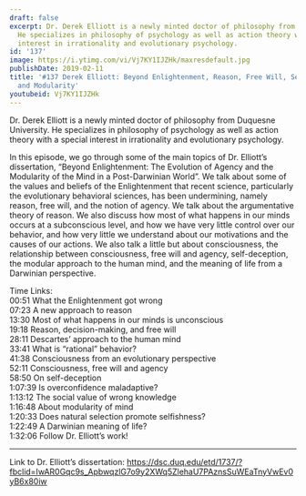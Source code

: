 ```yaml
---
draft: false
excerpt: Dr. Derek Elliott is a newly minted doctor of philosophy from Duquesne University.
  He specializes in philosophy of psychology as well as action theory with a special
  interest in irrationality and evolutionary psychology.
id: '137'
image: https://i.ytimg.com/vi/Vj7KY1IJZHk/maxresdefault.jpg
publishDate: 2019-02-11
title: '#137 Derek Elliott: Beyond Enlightenment, Reason, Free Will, Self-deception,
  and Modularity'
youtubeid: Vj7KY1IJZHk
---
```

Dr. Derek Elliott is a newly minted doctor of philosophy from Duquesne University. He specializes in philosophy of psychology as well as action theory with a special interest in irrationality and evolutionary psychology.

In this episode, we go through some of the main topics of Dr. Elliott’s dissertation, “Beyond Enlightenment: The Evolution of Agency and the Modularity of the Mind in a Post-Darwinian World”. We talk about some of the values and beliefs of the Enlightenment that recent science, particularly the evolutionary behavioral sciences, has been undermining, namely reason, free will, and the notion of agency. We talk about the argumentative theory of reason. We also discuss how most of what happens in our minds occurs at a subconscious level, and how we have very little control over our behavior, and how very little we understand about our motivations and the causes of our actions. We also talk a little but about consciousness, the relationship between consciousness, free will and agency, self-deception, the modular approach to the human mind, and the meaning of life from a Darwinian perspective.

Time Links:  
00:51  What the Enlightenment got wrong  
07:23  A new approach to reason                             
13:30  Most of what happens in our minds is unconscious              
19:18  Reason, decision-making, and free will            
28:11  Descartes’ approach to the human mind     
33:41  What is “rational” behavior?        
41:38  Consciousness from an evolutionary perspective         
52:11  Consciousness, free will and agency      
58:50  On self-deception  
1:07:39  Is overconfidence maladaptive?  
1:13:12  The social value of wrong knowledge  
1:16:48  About modularity of mind  
1:20:33  Does natural selection promote selfishness?  
1:22:49  A Darwinian meaning of life?  
1:32:06  Follow Dr. Elliott’s work!

---

Link to Dr. Elliott’s dissertation: https://dsc.duq.edu/etd/1737/?fbclid=IwAR0Gqc9s_ApbwqzlG7o9y2XWq5ZlehaU7PAznsSuWEaTnyVwEv0yB6x80iw
